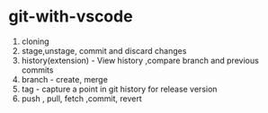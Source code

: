 # git-with-vscode
1. cloning
2. stage,unstage, commit and  discard changes
3. history(extension) - View history ,compare branch and previous commits
4. branch - create, merge
5. tag  - capture a point in git history for release version
6. push , pull, fetch ,commit, revert 